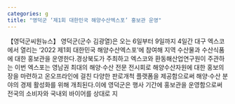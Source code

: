 ```yaml
---
categories: g
title: "영덕군 ‘제1회 대한민국 해양수산엑스포’ 홍보관 운영"
---
```

【영덕군씨원뉴스】 영덕군(군수 김광열)은 오는 6일부터 9일까지 4일간 대구 엑스코에서 열리는 ‘2022 제1회 대한민국 해양수산엑스포’에 참여해 지역 수산물과 수산식품에 대한 홍보관을 운영한다.경상북도가 주최하고 엑스코와 환동해산업연구원이 주관하는 이번 엑스포는 영남권 최대의 해양·수산 전문 전시회로 해양수산자원에 대한 홍보의 장을 마련하고 온오프라인에 걸친 다양한 판로개척 플랫폼을 제공함으로써 해양·수산 분야의 경제 활성화를 위해 개최된다.이에 영덕군은 행사 기간에 홍보관을 운영함으로써 전국의 소비자와 국내외 바이어를 상대로 지